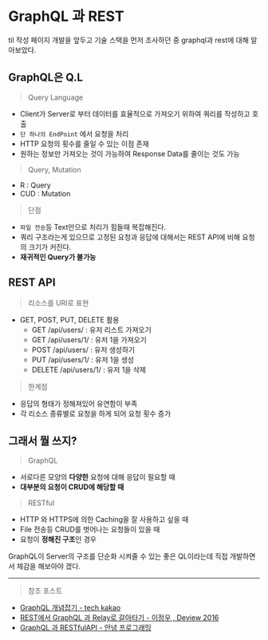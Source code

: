 # GraphQL 과 REST

 til 작성 페이지 개발을 앞두고 기술 스택을 먼저 조사하던 중 graphql과 rest에 대해 알아보았다.
 
## GraphQL은 Q.L
> Query Language
- Client가 Server로 부터 데이터를 효율적으로 가져오기 위하여 쿼리를 작성하고 호출
- ```단 하나의 EndPoint``` 에서 요청을 처리
- HTTP 요청의 횟수를 줄일 수 있는 이점 존재
- 원하는 정보만 가져오는 것이 가능하여 Response Data를 줄이는 것도 가능

> Query, Mutation
- R : Query
- CUD : Mutation

> 단점
- ```파일 전송```등 Text만으로 처리가 힘들때 복잡해진다.
- 쿼리 구조라는게 있으므로 고정된 요청과 응답에 대해서는 REST API에 비해 요청의 크기가 커진다.
- **재귀적인 Query가 불가능**

## REST API
> 리소스를 URI로 표현
- GET, POST, PUT, DELETE 활용
  - GET /api/users/ : 유저 리스트 가져오기
  - GET /api/users/1/ : 유저 1을 가져오기
  - POST /api/users/ : 유저 생성하기
  - PUT /api/users/1/ : 유저 1을 생성
  - DELETE /api/users/1/ : 유저 1을 삭제

> 한계점
- 응답의 형태가 정해져있어 유연함이 부족
- 각 리소스 종류별로 요청을 하게 되어 요청 횟수 증가

## 그래서 뭘 쓰지?
> GraphQL
- 서로다른 모양의 **다양한** 요청에 대해 응답이 필요할 때
- **대부분의 요청이 CRUD에 해당할 때**

> RESTful 
- HTTP 와 HTTPS에 의한 Caching을 잘 사용하고 싶을 때
- File 전송등 CRUD를 벗어나는 요청들이 있을 때
- 요청이 **정해진 구조**인 경우

GraphQL이 Server의 구조를 단순화 시켜줄 수 있는 좋은 QL이라는데 직접 개발하면서 체감을 해보아야 겠다.

---
> 참조 포스트
- [GraphQL 개념잡기 - tech kakao](https://tech.kakao.com/2019/08/01/graphql-basic/)
- [REST에서 GraphQL 과 Relay로 갈아타기 - 이정우 , Deview 2016](https://www.slideshare.net/deview/112rest-graph-ql-relay)
- [GraphQL 과 RESTfulAPI - 안녕 프로그래밍](https://www.holaxprogramming.com/2018/01/20/graphql-vs-restful-api/)